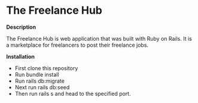 # The Freelance Hub

**Description**

The Freelance Hub is web application that was built with Ruby on Rails. It is a marketplace for freelancers to post their freelance jobs. 

**Installation**
* First clone this repository
* Run bundle install 
* Run rails db:migrate 
* Next run rails db:seed
* Then run rails s and head to the specified port.
